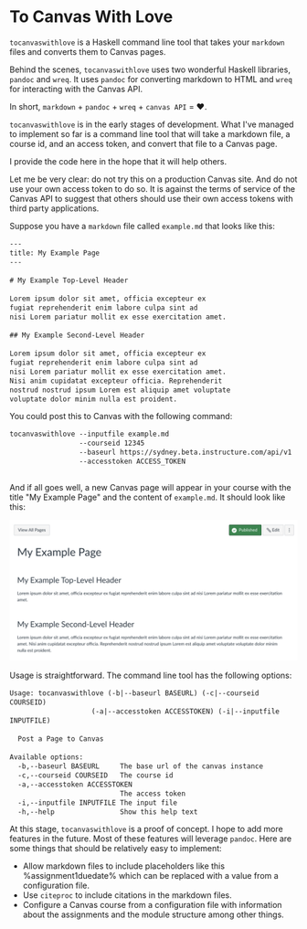 # To Canvas With Love

`tocanvaswithlove` is a Haskell command line tool that takes your `markdown` files and converts them to Canvas pages.

Behind the scenes, `tocanvaswithlove` uses two wonderful Haskell libraries, `pandoc` and `wreq`. It uses `pandoc` for converting markdown to HTML and `wreq` for interacting with the Canvas API. 

In short, `markdown` + `pandoc` + `wreq` + `canvas API` = ❤️.

`tocanvaswithlove` is in the early stages of development. What I've managed to implement so far is a command line tool that will take a markdown file, a course id, and an access token, and convert that file to a Canvas page. 

I provide the code here in the hope that it will help others. 

Let me be very clear: do not try this on a production Canvas site. And do not use your own access token to do so. It is against the terms of service of the Canvas API to suggest that others should use their own access tokens with third party applications. 

Suppose you have a `markdown` file called `example.md` that looks like this:

```{.markdown}
---
title: My Example Page
--- 

# My Example Top-Level Header 

Lorem ipsum dolor sit amet, officia excepteur ex 
fugiat reprehenderit enim labore culpa sint ad 
nisi Lorem pariatur mollit ex esse exercitation amet. 

## My Example Second-Level Header  

Lorem ipsum dolor sit amet, officia excepteur ex 
fugiat reprehenderit enim labore culpa sint ad 
nisi Lorem pariatur mollit ex esse exercitation amet. 
Nisi anim cupidatat excepteur officia. Reprehenderit 
nostrud nostrud ipsum Lorem est aliquip amet voluptate 
voluptate dolor minim nulla est proident.

```

You could post this to Canvas with the following command:

```{.bash} 
tocanvaswithlove --inputfile example.md 
                 --courseid 12345 
                 --baseurl https://sydney.beta.instructure.com/api/v1  
                 --accesstoken ACCESS_TOKEN 
                 
```

And if all goes well, a new Canvas page will appear in your course with the title "My Example Page" and the content of `example.md`. It should look like this:

![](canvas.png)

Usage is straightforward. The command line tool has the following options:
```{.bash} 
Usage: tocanvaswithlove (-b|--baseurl BASEURL) (-c|--courseid COURSEID)
                    (-a|--accesstoken ACCESSTOKEN) (-i|--inputfile INPUTFILE)

  Post a Page to Canvas

Available options:
  -b,--baseurl BASEURL     The base url of the canvas instance
  -c,--courseid COURSEID   The course id
  -a,--accesstoken ACCESSTOKEN
                           The access token
  -i,--inputfile INPUTFILE The input file
  -h,--help                Show this help text
```

At this stage, `tocanvaswithlove` is a proof of concept. I hope to add more features in the future. Most of these features will leverage `pandoc`. Here are some things that should be relatively easy to implement: 

* Allow markdown files to include placeholders like this %assignment1duedate% which can be replaced with a value from a configuration file. 
* Use `citeproc` to include citations in the markdown files.
* Configure a Canvas course from a configuration file with information about the assignments and the module structure among other things. 

